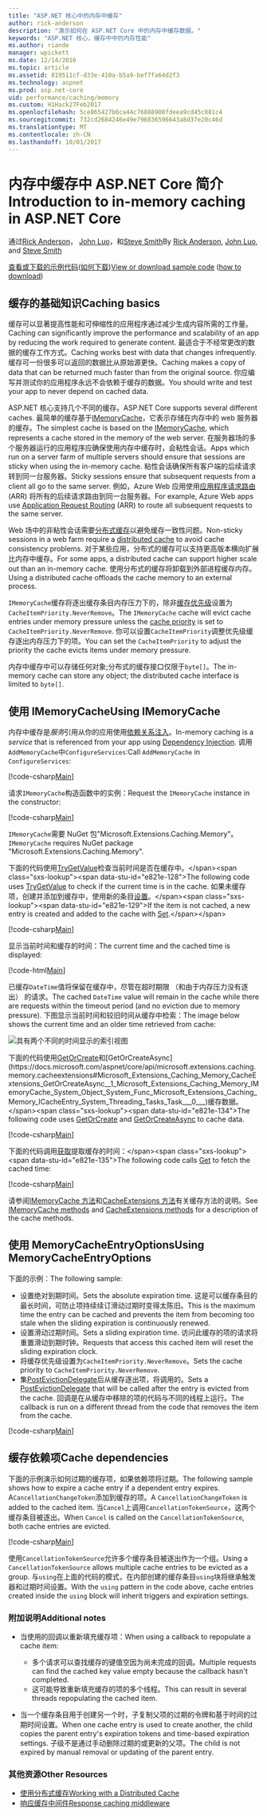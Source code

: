 ```yaml
---
title: "ASP.NET 核心中的内存中缓存"
author: rick-anderson
description: "演示如何在 ASP.NET Core 中的内存中缓存数据。"
keywords: "ASP.NET 核心，缓存中中的内存性能"
ms.author: riande
manager: wpickett
ms.date: 12/14/2016
ms.topic: article
ms.assetid: 819511cf-d33e-410a-b5a9-bef7fa64d2f3
ms.technology: aspnet
ms.prod: asp.net-core
uid: performance/caching/memory
ms.custom: H1Hack27Feb2017
ms.openlocfilehash: 5ce865427b6ca44c76888908fdeea9cd45c881c4
ms.sourcegitcommit: 732cd2684246e49e796836596643a8d37e20c46d
ms.translationtype: MT
ms.contentlocale: zh-CN
ms.lasthandoff: 10/01/2017
---
```

# <a name="introduction-to-in-memory-caching-in-aspnet-core"></a><span data-ttu-id="e821e-104">内存中缓存中 ASP.NET Core 简介</span><span class="sxs-lookup"><span data-stu-id="e821e-104">Introduction to in-memory caching in ASP.NET Core</span></span>

<span data-ttu-id="e821e-105">通过[Rick Anderson](https://twitter.com/RickAndMSFT)， [John Luo](https://github.com/JunTaoLuo)，和[Steve Smith](https://ardalis.com/)</span><span class="sxs-lookup"><span data-stu-id="e821e-105">By [Rick Anderson](https://twitter.com/RickAndMSFT), [John Luo](https://github.com/JunTaoLuo), and [Steve Smith](https://ardalis.com/)</span></span>

<span data-ttu-id="e821e-106">[查看或下载的示例代码](https://github.com/aspnet/Docs/tree/master/aspnetcore/performance/caching/memory/sample)([如何下载](xref:tutorials/index#how-to-download-a-sample))</span><span class="sxs-lookup"><span data-stu-id="e821e-106">[View or download sample code](https://github.com/aspnet/Docs/tree/master/aspnetcore/performance/caching/memory/sample) ([how to download](xref:tutorials/index#how-to-download-a-sample))</span></span>

## <a name="caching-basics"></a><span data-ttu-id="e821e-107">缓存的基础知识</span><span class="sxs-lookup"><span data-stu-id="e821e-107">Caching basics</span></span>

<span data-ttu-id="e821e-108">缓存可以显著提高性能和可伸缩性的应用程序通过减少生成内容所需的工作量。</span><span class="sxs-lookup"><span data-stu-id="e821e-108">Caching can significantly improve the performance and scalability of an app by reducing the work required to generate content.</span></span> <span data-ttu-id="e821e-109">最适合于不经常更改的数据的缓存工作方式。</span><span class="sxs-lookup"><span data-stu-id="e821e-109">Caching works best with data that changes infrequently.</span></span> <span data-ttu-id="e821e-110">缓存可一份很多可以返回的数据比从原始源更快。</span><span class="sxs-lookup"><span data-stu-id="e821e-110">Caching makes a copy of data that can be returned much faster than from the original source.</span></span> <span data-ttu-id="e821e-111">你应编写并测试你的应用程序永远不会依赖于缓存的数据。</span><span class="sxs-lookup"><span data-stu-id="e821e-111">You should write and test your app to never depend on cached data.</span></span>

<span data-ttu-id="e821e-112">ASP.NET 核心支持几个不同的缓存。</span><span class="sxs-lookup"><span data-stu-id="e821e-112">ASP.NET Core supports several different caches.</span></span> <span data-ttu-id="e821e-113">最简单的缓存基于[IMemoryCache](https://docs.microsoft.com/aspnet/core/api/microsoft.extensions.caching.memory.imemorycache)，它表示存储在内存中的 web 服务器的缓存。</span><span class="sxs-lookup"><span data-stu-id="e821e-113">The simplest cache is based on the [IMemoryCache](https://docs.microsoft.com/aspnet/core/api/microsoft.extensions.caching.memory.imemorycache), which represents a cache stored in the memory of the web server.</span></span> <span data-ttu-id="e821e-114">在服务器场的多个服务器运行的应用程序应确保使用内存中缓存时，会粘性会话。</span><span class="sxs-lookup"><span data-stu-id="e821e-114">Apps which run on a server farm of multiple servers should ensure that sessions are sticky when using the in-memory cache.</span></span> <span data-ttu-id="e821e-115">粘性会话确保所有客户端的后续请求转到同一台服务器。</span><span class="sxs-lookup"><span data-stu-id="e821e-115">Sticky sessions ensure that subsequent requests from a client all go to the same server.</span></span> <span data-ttu-id="e821e-116">例如，Azure Web 应用使用[应用程序请求路由](https://www.iis.net/learn/extensions/planning-for-arr)(ARR) 将所有的后续请求路由到同一台服务器。</span><span class="sxs-lookup"><span data-stu-id="e821e-116">For example, Azure Web apps use [Application Request Routing](https://www.iis.net/learn/extensions/planning-for-arr) (ARR) to route all subsequent requests to the same server.</span></span>

<span data-ttu-id="e821e-117">Web 场中的非粘性会话需要[分布式缓存](distributed.md)以避免缓存一致性问题。</span><span class="sxs-lookup"><span data-stu-id="e821e-117">Non-sticky sessions in a web farm require a [distributed cache](distributed.md) to avoid cache consistency problems.</span></span> <span data-ttu-id="e821e-118">对于某些应用，分布式的缓存可以支持更高版本横向扩展比内存中缓存。</span><span class="sxs-lookup"><span data-stu-id="e821e-118">For some apps, a distributed cache can support higher scale out than an in-memory cache.</span></span> <span data-ttu-id="e821e-119">使用分布式的缓存将卸载到外部进程缓存内存。</span><span class="sxs-lookup"><span data-stu-id="e821e-119">Using a distributed cache offloads the cache memory to an external process.</span></span> 

<span data-ttu-id="e821e-120">`IMemoryCache`缓存将逐出缓存条目内存压力下的，除非[缓存优先级](https://docs.microsoft.com/aspnet/core/api/microsoft.extensions.caching.memory.cacheitempriority)设置为`CacheItemPriority.NeverRemove`。</span><span class="sxs-lookup"><span data-stu-id="e821e-120">The `IMemoryCache` cache will evict cache entries under memory pressure unless the [cache priority](https://docs.microsoft.com/aspnet/core/api/microsoft.extensions.caching.memory.cacheitempriority) is set to `CacheItemPriority.NeverRemove`.</span></span> <span data-ttu-id="e821e-121">你可以设置`CacheItemPriority`调整优先级缓存逐出内存压力下的项。</span><span class="sxs-lookup"><span data-stu-id="e821e-121">You can set the `CacheItemPriority` to adjust the priority the cache evicts items under memory pressure.</span></span>

<span data-ttu-id="e821e-122">内存中缓存中可以存储任何对象;分布式的缓存接口仅限于`byte[]`。</span><span class="sxs-lookup"><span data-stu-id="e821e-122">The in-memory cache can store any object; the distributed cache interface is limited to `byte[]`.</span></span>

## <a name="using-imemorycache"></a><span data-ttu-id="e821e-123">使用 IMemoryCache</span><span class="sxs-lookup"><span data-stu-id="e821e-123">Using IMemoryCache</span></span>

<span data-ttu-id="e821e-124">内存中缓存是*服务*引用从你的应用使用[依赖关系注入](../../fundamentals/dependency-injection.md)。</span><span class="sxs-lookup"><span data-stu-id="e821e-124">In-memory caching is a *service* that is referenced from your app using [Dependency Injection](../../fundamentals/dependency-injection.md).</span></span> <span data-ttu-id="e821e-125">调用`AddMemoryCache`中`ConfigureServices`:</span><span class="sxs-lookup"><span data-stu-id="e821e-125">Call `AddMemoryCache` in `ConfigureServices`:</span></span>

[!code-csharp[Main](memory/sample/WebCache/Startup.cs?highlight=8)] 

<span data-ttu-id="e821e-126">请求`IMemoryCache`构造函数中的实例：</span><span class="sxs-lookup"><span data-stu-id="e821e-126">Request the `IMemoryCache` instance in the constructor:</span></span>

[!code-csharp[Main](memory/sample/WebCache/Controllers/HomeController.cs?name=snippet_ctor&highlight=3,5-)] 

<span data-ttu-id="e821e-127">`IMemoryCache`需要 NuGet 包"Microsoft.Extensions.Caching.Memory"。</span><span class="sxs-lookup"><span data-stu-id="e821e-127">`IMemoryCache` requires NuGet package "Microsoft.Extensions.Caching.Memory".</span></span>

<span data-ttu-id="e821e-128">下面的代码使用[TryGetValue](https://docs.microsoft.com/aspnet/core/api/microsoft.extensions.caching.memory.imemorycache#Microsoft_Extensions_Caching_Memory_IMemoryCache_TryGetValue_System_Object_System_Object__)检查当前时间是否在缓存中。</span><span class="sxs-lookup"><span data-stu-id="e821e-128">The following code uses [TryGetValue](https://docs.microsoft.com/aspnet/core/api/microsoft.extensions.caching.memory.imemorycache#Microsoft_Extensions_Caching_Memory_IMemoryCache_TryGetValue_System_Object_System_Object__) to check if the current time is in the cache.</span></span> <span data-ttu-id="e821e-129">如果未缓存项，创建并添加到缓存中，使用新的条目[设置](https://docs.microsoft.com/aspnet/core/api/microsoft.extensions.caching.memory.cacheextensions#Microsoft_Extensions_Caching_Memory_CacheExtensions_Set__1_Microsoft_Extensions_Caching_Memory_IMemoryCache_System_Object___0_)。</span><span class="sxs-lookup"><span data-stu-id="e821e-129">If the item is not cached, a new entry is created and added to the cache with [Set](https://docs.microsoft.com/aspnet/core/api/microsoft.extensions.caching.memory.cacheextensions#Microsoft_Extensions_Caching_Memory_CacheExtensions_Set__1_Microsoft_Extensions_Caching_Memory_IMemoryCache_System_Object___0_).</span></span>

[!code-csharp[Main](memory/sample/WebCache/Controllers/HomeController.cs?name=snippet1)]

<span data-ttu-id="e821e-130">显示当前时间和缓存的时间：</span><span class="sxs-lookup"><span data-stu-id="e821e-130">The current time and the cached time is displayed:</span></span>

[!code-html[Main](memory/sample/WebCache/Views/Home/Cache.cshtml)]

<span data-ttu-id="e821e-131">已缓存`DateTime`值将保留在缓存中，尽管在超时期限 （和由于内存压力没有逐出） 的请求。</span><span class="sxs-lookup"><span data-stu-id="e821e-131">The cached `DateTime` value will remain in the cache while there are requests within the timeout period (and no eviction due to memory pressure).</span></span> <span data-ttu-id="e821e-132">下图显示当前时间和较旧时间从缓存中检索：</span><span class="sxs-lookup"><span data-stu-id="e821e-132">The image below shows the current time and an older time retrieved from cache:</span></span>

![具有两个不同的时间显示的索引视图](memory/_static/time.png)

<span data-ttu-id="e821e-134">下面的代码使用[GetOrCreate](https://docs.microsoft.com/aspnet/core/api/microsoft.extensions.caching.memory.cacheextensions#Microsoft_Extensions_Caching_Memory_CacheExtensions_GetOrCreate__1_Microsoft_Extensions_Caching_Memory_IMemoryCache_System_Object_System_Func_Microsoft_Extensions_Caching_Memory_ICacheEntry___0__)和[GetOrCreateAsync](https://docs.microsoft.com/aspnet/core/api/microsoft.extensions.caching.memory.cacheextensions#Microsoft_Extensions_Caching_Memory_CacheExtensions_GetOrCreateAsync__1_Microsoft_Extensions_Caching_Memory_IMemoryCache_System_Object_System_Func_Microsoft_Extensions_Caching_Memory_ICacheEntry_System_Threading_Tasks_Task___0___)缓存数据。</span><span class="sxs-lookup"><span data-stu-id="e821e-134">The following code uses [GetOrCreate](https://docs.microsoft.com/aspnet/core/api/microsoft.extensions.caching.memory.cacheextensions#Microsoft_Extensions_Caching_Memory_CacheExtensions_GetOrCreate__1_Microsoft_Extensions_Caching_Memory_IMemoryCache_System_Object_System_Func_Microsoft_Extensions_Caching_Memory_ICacheEntry___0__) and [GetOrCreateAsync](https://docs.microsoft.com/aspnet/core/api/microsoft.extensions.caching.memory.cacheextensions#Microsoft_Extensions_Caching_Memory_CacheExtensions_GetOrCreateAsync__1_Microsoft_Extensions_Caching_Memory_IMemoryCache_System_Object_System_Func_Microsoft_Extensions_Caching_Memory_ICacheEntry_System_Threading_Tasks_Task___0___) to cache data.</span></span> 

[!code-csharp[Main](memory/sample/WebCache/Controllers/HomeController.cs?name=snippet2&highlight=3-7,14-19)]

<span data-ttu-id="e821e-135">下面的代码调用[获取](https://docs.microsoft.com/aspnet/core/api/microsoft.extensions.caching.memory.cacheextensions#Microsoft_Extensions_Caching_Memory_CacheExtensions_Get__1_Microsoft_Extensions_Caching_Memory_IMemoryCache_System_Object_)提取缓存的时间：</span><span class="sxs-lookup"><span data-stu-id="e821e-135">The following code calls [Get](https://docs.microsoft.com/aspnet/core/api/microsoft.extensions.caching.memory.cacheextensions#Microsoft_Extensions_Caching_Memory_CacheExtensions_Get__1_Microsoft_Extensions_Caching_Memory_IMemoryCache_System_Object_) to fetch the cached time:</span></span>

[!code-csharp[Main](memory/sample/WebCache/Controllers/HomeController.cs?name=snippet_gct)]

<span data-ttu-id="e821e-136">请参阅[IMemoryCache 方法](https://docs.microsoft.com/aspnet/core/api/microsoft.extensions.caching.memory.imemorycache)和[CacheExtensions 方法](https://docs.microsoft.com/aspnet/core/api/microsoft.extensions.caching.memory.cacheextensions)有关缓存方法的说明。</span><span class="sxs-lookup"><span data-stu-id="e821e-136">See [IMemoryCache methods](https://docs.microsoft.com/aspnet/core/api/microsoft.extensions.caching.memory.imemorycache) and [CacheExtensions methods](https://docs.microsoft.com/aspnet/core/api/microsoft.extensions.caching.memory.cacheextensions) for a description of the cache methods.</span></span>

## <a name="using-memorycacheentryoptions"></a><span data-ttu-id="e821e-137">使用 MemoryCacheEntryOptions</span><span class="sxs-lookup"><span data-stu-id="e821e-137">Using MemoryCacheEntryOptions</span></span>

<span data-ttu-id="e821e-138">下面的示例：</span><span class="sxs-lookup"><span data-stu-id="e821e-138">The following sample:</span></span>

- <span data-ttu-id="e821e-139">设置绝对到期时间。</span><span class="sxs-lookup"><span data-stu-id="e821e-139">Sets the absolute expiration time.</span></span> <span data-ttu-id="e821e-140">这是可以缓存条目的最长时间，可防止项持续续订滑动过期时变得太陈旧。</span><span class="sxs-lookup"><span data-stu-id="e821e-140">This is the maximum time the entry can be cached and prevents the item from becoming too stale when the sliding expiration is continuously renewed.</span></span>
- <span data-ttu-id="e821e-141">设置滑动过期时间。</span><span class="sxs-lookup"><span data-stu-id="e821e-141">Sets a sliding expiration time.</span></span> <span data-ttu-id="e821e-142">访问此缓存的项的请求将重置滑动到期时钟。</span><span class="sxs-lookup"><span data-stu-id="e821e-142">Requests that access this cached item will reset the sliding expiration clock.</span></span>
- <span data-ttu-id="e821e-143">将缓存优先级设置为`CacheItemPriority.NeverRemove`。</span><span class="sxs-lookup"><span data-stu-id="e821e-143">Sets the cache priority to `CacheItemPriority.NeverRemove`.</span></span> 
- <span data-ttu-id="e821e-144">集[PostEvictionDelegate](https://docs.microsoft.com/aspnet/core/api/microsoft.extensions.caching.memory.postevictiondelegate)后从缓存逐出项，将调用的。</span><span class="sxs-lookup"><span data-stu-id="e821e-144">Sets a [PostEvictionDelegate](https://docs.microsoft.com/aspnet/core/api/microsoft.extensions.caching.memory.postevictiondelegate) that will be called after the entry is evicted from the cache.</span></span> <span data-ttu-id="e821e-145">回调是在从缓存中移除的项的代码与不同的线程上运行。</span><span class="sxs-lookup"><span data-stu-id="e821e-145">The callback is run on a different thread from the code that removes the item from the cache.</span></span>

[!code-csharp[Main](memory/sample/WebCache/Controllers/HomeController.cs?name=snippet_et&highlight=14-20)]

## <a name="cache-dependencies"></a><span data-ttu-id="e821e-146">缓存依赖项</span><span class="sxs-lookup"><span data-stu-id="e821e-146">Cache dependencies</span></span>

<span data-ttu-id="e821e-147">下面的示例演示如何过期的缓存项，如果依赖项将过期。</span><span class="sxs-lookup"><span data-stu-id="e821e-147">The following sample shows how to expire a cache entry if a dependent entry expires.</span></span> <span data-ttu-id="e821e-148">A`CancellationChangeToken`添加到缓存的项。</span><span class="sxs-lookup"><span data-stu-id="e821e-148">A `CancellationChangeToken` is added to the cached item.</span></span> <span data-ttu-id="e821e-149">当`Cancel`上调用`CancellationTokenSource`，这两个缓存条目被逐出。</span><span class="sxs-lookup"><span data-stu-id="e821e-149">When `Cancel` is called on the `CancellationTokenSource`, both cache entries are evicted.</span></span> 

[!code-csharp[Main](memory/sample/WebCache/Controllers/HomeController.cs?name=snippet_ed)]

<span data-ttu-id="e821e-150">使用`CancellationTokenSource`允许多个缓存条目被逐出作为一个组。</span><span class="sxs-lookup"><span data-stu-id="e821e-150">Using a `CancellationTokenSource` allows multiple cache entries to be evicted as a group.</span></span> <span data-ttu-id="e821e-151">与`using`在上面的代码的模式，在内部创建的缓存条目`using`块将继承触发器和过期时间设置。</span><span class="sxs-lookup"><span data-stu-id="e821e-151">With the `using` pattern in the code above, cache entries created inside the `using` block will inherit triggers and expiration settings.</span></span>

### <a name="additional-notes"></a><span data-ttu-id="e821e-152">附加说明</span><span class="sxs-lookup"><span data-stu-id="e821e-152">Additional notes</span></span>

- <span data-ttu-id="e821e-153">当使用的回调以重新填充缓存项：</span><span class="sxs-lookup"><span data-stu-id="e821e-153">When using a callback to repopulate a cache item:</span></span>

  - <span data-ttu-id="e821e-154">多个请求可以查找缓存的键值空因为尚未完成的回调。</span><span class="sxs-lookup"><span data-stu-id="e821e-154">Multiple requests can find the cached key value empty because the callback hasn't completed.</span></span> 
  - <span data-ttu-id="e821e-155">这可能导致重新填充缓存的项的多个线程。</span><span class="sxs-lookup"><span data-stu-id="e821e-155">This can result in several threads repopulating the cached item.</span></span>

- <span data-ttu-id="e821e-156">当一个缓存条目用于创建另一个时，子复制父项的过期的令牌和基于时间的过期时间设置。</span><span class="sxs-lookup"><span data-stu-id="e821e-156">When one cache entry is used to create another, the child copies the parent entry's expiration tokens and time-based expiration settings.</span></span> <span data-ttu-id="e821e-157">子级不是通过手动删除过期的或更新的父项。</span><span class="sxs-lookup"><span data-stu-id="e821e-157">The child is not expired by manual removal or updating of the parent entry.</span></span>

### <a name="other-resources"></a><span data-ttu-id="e821e-158">其他资源</span><span class="sxs-lookup"><span data-stu-id="e821e-158">Other Resources</span></span>

* [<span data-ttu-id="e821e-159">使用分布式缓存</span><span class="sxs-lookup"><span data-stu-id="e821e-159">Working with a Distributed Cache</span></span>](distributed.md)
* [<span data-ttu-id="e821e-160">响应缓存中间件</span><span class="sxs-lookup"><span data-stu-id="e821e-160">Response caching middleware</span></span>](middleware.md)
